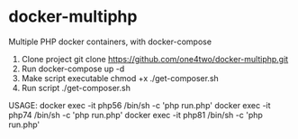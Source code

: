 # docker-multiphp
Multiple PHP docker containers, with docker-compose

1. Clone project git clone https://github.com/one4two/docker-multiphp.git
2. Run docker-compose up -d
3. Make script executable chmod +x ./get-composer.sh
4. Run script ./get-composer.sh

USAGE:
  docker exec -it php56 /bin/sh -c 'php run.php'
  docker exec -it php74 /bin/sh -c 'php run.php'
  docker exec -it php81 /bin/sh -c 'php run.php'
